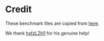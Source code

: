 # Credit

These benchmark files are copied from [here](https://github.com/hsfzLZH1/MC/tree/main/test).

We thank [hsfzLZH1](https://github.com/hsfzLZH1/) for his genuine help!
